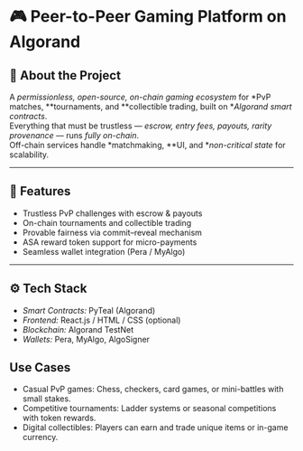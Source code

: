 # 🎮 Peer-to-Peer Gaming Platform on Algorand

## 🧠 About the Project
A *permissionless, open-source, on-chain gaming ecosystem* for *PvP matches, **tournaments, and **collectible trading, built on **Algorand smart contracts*.  
Everything that must be trustless — *escrow, entry fees, payouts, rarity provenance* — runs *fully on-chain*.  
Off-chain services handle *matchmaking, **UI, and **non-critical state* for scalability.

---

## 🚀 Features
- Trustless PvP challenges with escrow & payouts  
- On-chain tournaments and collectible trading  
- Provable fairness via commit–reveal mechanism  
- ASA reward token support for micro-payments  
- Seamless wallet integration (Pera / MyAlgo)

---

## ⚙ Tech Stack
- *Smart Contracts:* PyTeal (Algorand)  
- *Frontend:* React.js / HTML / CSS (optional)  
- *Blockchain:* Algorand TestNet  
- *Wallets:* Pera, MyAlgo, AlgoSigner  

## Use Cases

- Casual PvP games: Chess, checkers, card games, or mini-battles with small stakes.
- Competitive tournaments: Ladder systems or seasonal competitions with token rewards.
- Digital collectibles: Players can earn and trade unique items or in-game currency.
